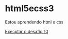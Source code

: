 # html5ecss3
 
Estou aprendendo html e css

<a href="https://jessicaferreirabarbosa.github.io/html5ecss3/desafios/desafio-10/android.html"> Executar o desafio 10</a>
